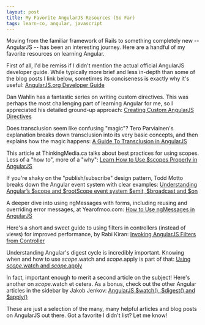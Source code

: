 ```yaml
---
layout: post
title: My Favorite AngularJS Resources (So Far)
tags: learn-co, angular, javascript
---
```


Moving from the familiar framework of Rails to something completely new -- AngularJS -- has been an interesting journey. Here are a handful of my favorite resources on learning Angular. 

First of all, I'd be remiss if I didn't mention the actual official AngularJS developer guide. While typically more brief and less in-depth than some of the blog posts I link below, sometimes its conciseness is exactly why it's useful:
[AngularJS.org Developer Guide](https://docs.angularjs.org/guide)

Dan Wahlin has a fantastic series on writing custom directives. This was perhaps the most challenging part of learning Angular for me, so I appreciated his detailed ground-up approach:
[Creating Custom AngularJS Directives](http://weblogs.asp.net/dwahlin/creating-custom-angularjs-directives-part-i-the-fundamentals)

Does transclusion seem like confusing "magic"? Tero Parviainen's explanation breaks down transclusion into its very basic concepts, and then explains how the magic happens: [A Guide To Transclusion in AngularJS](http://teropa.info/blog/2015/06/09/transclusion.html)

This article at ThinkingMedia.ca talks about best practices for using scopes. Less of a "how to", more of a "why":
[Learn How to Use $scopes Properly in AngularJS](https://www.thinkingmedia.ca/2015/01/learn-how-to-use-scopes-properly-in-angularjs/)

If you're shaky on the "publish/subscribe" design pattern, Todd Motto breaks down the Angular event system with clear examples:
[Understanding Angular’s $scope and $rootScope event system $emit, $broadcast and $on](https://toddmotto.com/all-about-angulars-emit-broadcast-on-publish-subscribing/)

A deeper dive into using ngMessages with forms, including reusing and overriding error messages, at Yearofmoo.com:
[How to Use ngMessages in AngularJS](http://www.yearofmoo.com/2014/05/how-to-use-ngmessages-in-angularjs.html)

Here's a short and sweet guide to using filters in controllers (instead of views) for improved performance, by Rabi Kiran:
[Invoking AngularJS Filters from Controller](https://dzone.com/articles/invoking-angular-js-filters)

Understanding Angular's digest cycle is incredibly important. Knowing when and how to use $scope.$watch and $scope.$apply is part of that:
[Using $scope.$watch and $scope.$apply](http://stackoverflow.com/questions/15112584/using-scope-watch-and-scope-apply-in-angularjs)

In fact, important enough to merit a second article on the subject! Here's another on $scope.$watch et cetera. As a bonus, check out the other Angular articles in the sidebar by Jakob Jenkov:
[AngularJS $watch(), $digest() and $apply()](http://tutorials.jenkov.com/angularjs/watch-digest-apply.html)


These are just a selection of the many, many helpful articles and blog posts on AngularJS out there. Got a favorite I didn't list? Let me know!

